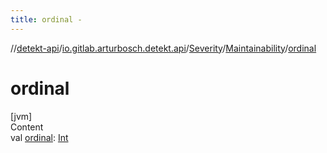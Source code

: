 ```yaml
---
title: ordinal -
---
```

//[detekt-api](../../../index.md)/[io.gitlab.arturbosch.detekt.api](../../index.md)/[Severity](../index.md)/[Maintainability](index.md)/[ordinal](ordinal.md)



# ordinal  
[jvm]  
Content  
val [ordinal](ordinal.md): [Int](https://kotlinlang.org/api/latest/jvm/stdlib/kotlin/-int/index.html)  



